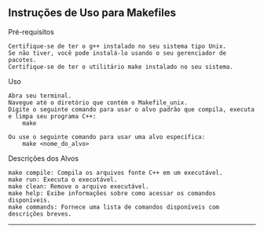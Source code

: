 Instruções de Uso para Makefiles
----------------------------------------------------------------

Pré-requisitos

    Certifique-se de ter o g++ instalado no seu sistema tipo Unix. 
    Se não tiver, você pode instalá-lo usando o seu gerenciador de pacotes.
    Certifique-se de ter o utilitário make instalado no seu sistema.

Uso

    Abra seu terminal.
    Navegue até o diretório que contém o Makefile_unix.
    Digite o seguinte comando para usar o alvo padrão que compila, executa e limpa seu programa C++:
        make
    
    Ou use o seguinte comando para usar uma alvo específica:
        make <nome_do_alvo>

Descrições dos Alvos

    make compile: Compila os arquivos fonte C++ em um executável.
    make run: Executa o executável.
    make clean: Remove o arquivo executável.
    make help: Exibe informações sobre como acessar os comandos disponíveis.
    make commands: Fornece uma lista de comandos disponíveis com descrições breves.

----------------------------------------------------------------

